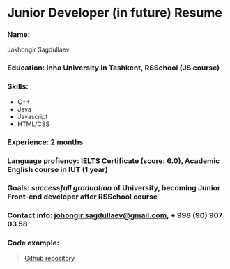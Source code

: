 # Junior Developer (in future) Resume

 ### **Name**: 
 Jakhongir Sagdullaev
 ### **Education**: Inha University in Tashkent, RSSchool (JS course)
 ### **Skills**:
- C++
- Java
- Javascript
- HTML/CSS

### **Experience**: 2 months
### **Language profiency:** IELTS Certificate (score: 6.0), Academic English course in IUT (1 year)
### **Goals**: *successfull graduation* of University, becoming Junior Front-end developer after RSSchool course
### **Contact info**: johongir.sagdullaev@gmail.com, + 998 (90) 907 03 58
### **Code example:**
> [Github repository](https://github.com/youtubeuz/youtubeuz.github.io)
